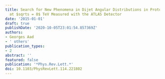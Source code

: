 ```yaml
---
title: Search for New Phenomena in Dijet Angular Distributions in Proton-Proton Collisions
  at $sqrts = 8$ TeV Measured with the ATLAS Detector
date: '2015-01-01'
draft: true
publishDate: '2020-10-05T23:01:54.857369Z'
authors:
- Georges Aad
- ' others'
publication_types:
- 2
abstract: ''
featured: false
publication: '*Phys.Rev.Lett.*'
doi: 10.1103/PhysRevLett.114.221802
---
```


